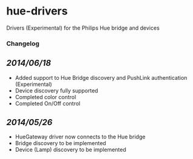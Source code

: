 hue-drivers
===========

Drivers (Experimental) for the Philips Hue bridge and devices


### Changelog ###

*2014/06/18*
--------------

* Added support to Hue Bridge discovery and PushLink authentication (Experimental)
* Device discovery fully supported
* Completed color control 
* Completed On/Off control

*2014/05/26*
--------------

* HueGateway driver now connects to the Hue bridge
* Bridge discovery to be implemented
* Device (Lamp) discovery to be implemented
